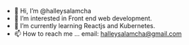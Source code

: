 - 👋 Hi, I’m @halleysalamcha
- 👀 I’m interested in Front end web development.
- 🌱 I’m currently learning Reactjs and Kubernetes.
- 📫 How to reach me ... email: halleysalamcha@gmail.com

<!---
halleysalamcha/halleysalamcha is a ✨ special ✨ repository because its `README.md` (this file) appears on your GitHub profile.
You can click the Preview link to take a look at your changes.
--->
